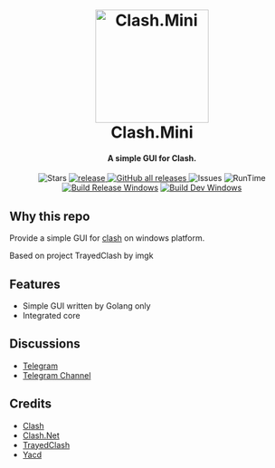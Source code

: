<h1 align="center">
  <img src="https://raw.githubusercontent.com/Clash-Mini/Clash.Mini/master/icon/Clash.Mini.ico" alt="Clash.Mini" width="200">
  <br>Clash.Mini<br>
</h1>

<h4 align="center">A simple GUI for Clash.</h4>

<div align="center">

![Stars](https://img.shields.io/github/stars/Clash-Mini/Clash.Mini?color=red&style=flat-square)
<a href="https://github.com/Clash-Mini/Clash.Mini/releases">
![release](https://img.shields.io/github/release/Clash-Mini/Clash.Mini/all.svg?&color=E761A4&style=flat-square)
</a><a href="https://goreportcard.com/report/github.com/Clash-Mini/Clash.Mini">
![GitHub all releases](https://img.shields.io/github/downloads/Clash-Mini/Clash.Mini/total?style=flat-square)
</a>
![Issues](https://img.shields.io/github/issues/Clash-Mini/Clash.Mini?color=orange&style=flat-square)
![RunTime](https://img.shields.io/static/v1?label=runtime&message=GO&color=blue&style=flat-square)
<br>
[![Build Release Windows](https://github.com/Clash-Mini/Clash.Mini/actions/workflows/github_build_release_windows.yml/badge.svg)](https://github.com/Clash-Mini/Clash.Mini/actions/workflows/github_build_release_windows.yml)
[![Build Dev Windows](https://github.com/Clash-Mini/Clash.Mini/actions/workflows/github_build_dev_windows.yml/badge.svg)](https://github.com/Clash-Mini/Clash.Mini/actions/workflows/github_build_dev_windows.yml)

</div>

## Why this repo

Provide a simple GUI for [clash](https://github.com/Dreamacro/clash) on windows platform.

Based on project TrayedClash by imgk

## Features
* Simple GUI written by Golang only
* Integrated core

## Discussions
- [Telegram](https://t.me/ClashMin1)
- [Telegram Channel](https://t.me/ClashMiniNo1)

## Credits
- [Clash](https://github.com/Dreamacro/clash)
- [Clash.Net](https://github.com/ClashDotNetFramework/ClashDotNetFramework)
- [TrayedClash](https://github.com/imgk/TrayedClash)
- [Yacd](https://github.com/haishanh/yacd)


